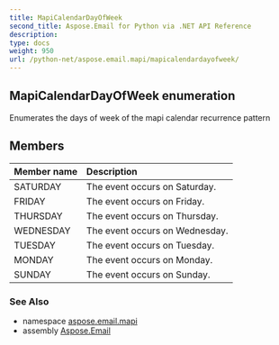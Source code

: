 ```yaml
---
title: MapiCalendarDayOfWeek
second_title: Aspose.Email for Python via .NET API Reference
description: 
type: docs
weight: 950
url: /python-net/aspose.email.mapi/mapicalendardayofweek/
---
```


## MapiCalendarDayOfWeek enumeration

Enumerates the days of week of the mapi calendar recurrence pattern

## Members
| Member name | Description |
| :- | :- |
|SATURDAY|The event occurs on Saturday.|
|FRIDAY|The event occurs on Friday.|
|THURSDAY|The event occurs on Thursday.|
|WEDNESDAY|The event occurs on Wednesday.|
|TUESDAY|The event occurs on Tuesday.|
|MONDAY|The event occurs on Monday.|
|SUNDAY|The event occurs on Sunday.|

### See Also

* namespace [aspose.email.mapi](/email/python-net/aspose.email.mapi/)
* assembly [Aspose.Email](/email/python-net/)


